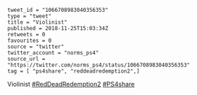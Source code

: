 ```
tweet_id = "1066708983040356353"
type = "tweet"
title = "Violinist"
published = 2018-11-25T15:03:34Z
retweets = 0
favourites = 0
source = "twitter"
twitter_account = "norms_ps4"
source_url = "https://twitter.com/norms_ps4/status/1066708983040356353"
tag = [ "ps4share", "reddeadredemption2",]
```

Violinist [#RedDeadRedemption2](/tags/reddeadredemption2/) [#PS4share](/tags/ps4share/)

<p class='image'><img src='http://mnf.m17s.net/2018/11/25/Ds22Kk2WwAIdZih.jpg' alt=''></p>

